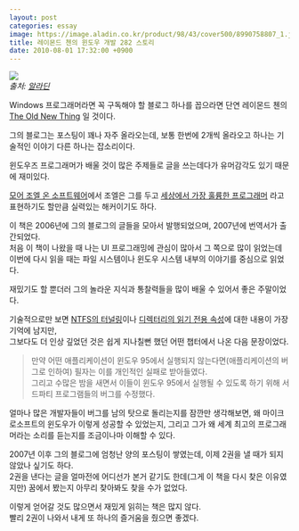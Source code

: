 ```yaml
---
layout: post
categories: essay
image: https://image.aladin.co.kr/product/98/43/cover500/8990758807_1.jpg
title: 레이몬드 첸의 윈도우 개발 282 스토리
date: 2010-08-01 17:32:00 +0900
---
```

![](https://image.aladin.co.kr/product/98/43/cover500/8990758807_1.jpg)  
*출처: [알라딘](https://www.aladin.co.kr/shop/wproduct.aspx?ISBN=8990758807&ttbkey=ttbcrazytazo1459001&COPYPaper=1)*

Windows 프로그래머라면 꼭 구독해야 할 블로그 하나를 꼽으라면 단연 레이몬드 첸의 [The Old New Thing](https://devblogs.microsoft.com/oldnewthing/) 일 것이다.

그의 블로그는 포스팅이 꽤나 자주 올라오는데, 보통 한번에 2개씩 올라오고 하나는 기술적인 이야기 다른 하나는 잡소리이다.

윈도우즈 프로그래머가 배울 것이 많은 주제들로 글을 쓰는데다가 유머감각도 있기 때문에 재미있다.

[모어 조엘 온 소프트웨어](/essay/2010/01/07/more-joel-on-software.html)에서 조엘은 그를 두고 [세상에서 가장 훌륭한 프로그래머](https://www.joelonsoftware.com/2005/05/11/making-wrong-code-look-wrong/) 라고 표현하기도 할만큼 실력있는 해커이기도 하다.

이 책은 2006년에 그의 블로그의 글들을 모아서 발행되었으며, 2007년에 번역서가 출간되었다.  
처음 이 책이 나왔을 때 나는 UI 프로그래밍에 관심이 많아서 그 쪽으로 많이 읽었는데 이번에 다시 읽을 때는 파일 시스템이나 윈도우 시스템 내부의 이야기를 중심으로 읽었다.

재밌기도 할 뿐더러 그의 놀라운 지식과 통찰력들을 많이 배울 수 있어서 좋은 주말이었다.

기술적으로만 보면 [NTFS의 터널링](https://devblogs.microsoft.com/oldnewthing/20050715-14/?p=34923)이나 [디렉터리의 읽기 전용 속성](https://devblogs.microsoft.com/oldnewthing/20030930-00/?p=42353)에 대한 내용이 가장 기억에 남지만,  
그보다도 더 인상 깊었던 것은 쉽게 지나칠뻔 했던 어떤 챕터에서 나온 다음 문장이었다.

> 만약 어떤 애플리케이션이 윈도우 95에서 실행되지 않는다면(애플리케이션의 버그로 인하여) 필자는 이를 개인적인 실패로 받아들였다.   
> 그리고 수많은 밤을 새면서 이들이 윈도우 95에서 실행될 수 있도록 하기 위해 서드파티 프로그램들의 버그를 수정했다.

얼마나 많은 개발자들이 버그를 남의 탓으로 돌리는지를 잠깐만 생각해보면, 왜 마이크로소프트의 윈도우가 이렇게 성공할 수 있었는지, 그리고 그가 왜 세계 최고의 프로그래머라는 소리를 듣는지를 조금이나마 이해할 수 있다.

2007년 이후 그의 블로그에 엄청난 양의 포스팅이 쌓였는데, 이제 2권을 낼 때가 되지 않았나 싶기도 하다.  
2권을 낸다는 글을 얼마전에 어디선가 본거 같기도 한데(그게 이 책을 다시 찾은 이유였지만) 꿈에서 봤는지 아무리 찾아봐도 찾을 수가 없었다.

이렇게 얻어갈 것도 많으면서 재밌게 읽히는 책은 많지 않다.  
빨리 2권이 나와서 내게 또 하나의 즐거움을 줬으면 좋겠다.